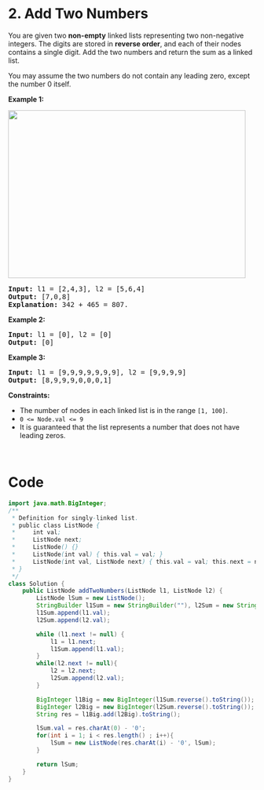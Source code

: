 # 2. Add Two Numbers

<div>
<p>You are given two <strong>non-empty</strong> linked lists representing two non-negative integers. The digits are stored in <strong>reverse order</strong>, and each of their nodes contains a single digit. Add the two numbers and return the sum&nbsp;as a linked list.</p>

<p>You may assume the two numbers do not contain any leading zero, except the number 0 itself.</p>

<p><strong>Example 1:</strong></p>
<img alt="" src="https://assets.leetcode.com/uploads/2020/10/02/addtwonumber1.jpg" style="width: 483px; height: 342px;">
<pre><strong>Input:</strong> l1 = [2,4,3], l2 = [5,6,4]
<strong>Output:</strong> [7,0,8]
<strong>Explanation:</strong> 342 + 465 = 807.
</pre>

<p><strong>Example 2:</strong></p>

<pre><strong>Input:</strong> l1 = [0], l2 = [0]
<strong>Output:</strong> [0]
</pre>

<p><strong>Example 3:</strong></p>

<pre><strong>Input:</strong> l1 = [9,9,9,9,9,9,9], l2 = [9,9,9,9]
<strong>Output:</strong> [8,9,9,9,0,0,0,1]
</pre>

<p><strong>Constraints:</strong></p>

<ul>
	<li>The number of nodes in each linked list is in the range <code>[1, 100]</code>.</li>
	<li><code>0 &lt;= Node.val &lt;= 9</code></li>
	<li>It is guaranteed that the list represents a number that does not have leading zeros.</li>
</ul>
<p>&nbsp;</p>
</div>

# Code

```java
import java.math.BigInteger;
/**
 * Definition for singly-linked list.
 * public class ListNode {
 *     int val;
 *     ListNode next;
 *     ListNode() {}
 *     ListNode(int val) { this.val = val; }
 *     ListNode(int val, ListNode next) { this.val = val; this.next = next; }
 * }
 */
class Solution {
    public ListNode addTwoNumbers(ListNode l1, ListNode l2) {
        ListNode lSum = new ListNode();
        StringBuilder l1Sum = new StringBuilder(""), l2Sum = new StringBuilder("");
        l1Sum.append(l1.val);
        l2Sum.append(l2.val);

        while (l1.next != null) {
            l1 = l1.next;
            l1Sum.append(l1.val);
        }
        while(l2.next != null){
            l2 = l2.next;
            l2Sum.append(l2.val);
        }

        BigInteger l1Big = new BigInteger(l1Sum.reverse().toString());
        BigInteger l2Big = new BigInteger(l2Sum.reverse().toString());
        String res = l1Big.add(l2Big).toString();

        lSum.val = res.charAt(0) - '0';
        for(int i = 1; i < res.length() ; i++){
            lSum = new ListNode(res.charAt(i) - '0', lSum);
        }

        return lSum;
    }
}
```
